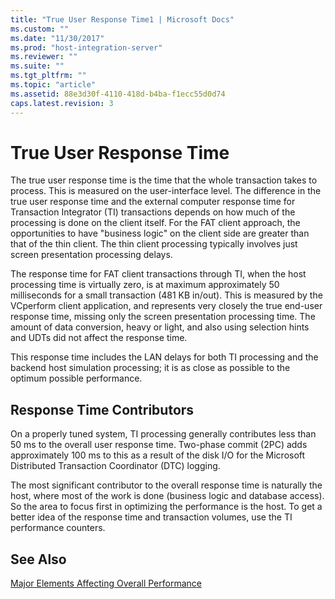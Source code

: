 ```yaml
---
title: "True User Response Time1 | Microsoft Docs"
ms.custom: ""
ms.date: "11/30/2017"
ms.prod: "host-integration-server"
ms.reviewer: ""
ms.suite: ""
ms.tgt_pltfrm: ""
ms.topic: "article"
ms.assetid: 88e3d30f-4110-418d-b4ba-f1ecc55d0d74
caps.latest.revision: 3
---
```

# True User Response Time
The true user response time is the time that the whole transaction takes to process. This is measured on the user-interface level. The difference in the true user response time and the external computer response time for Transaction Integrator (TI) transactions depends on how much of the processing is done on the client itself. For the FAT client approach, the opportunities to have "business logic" on the client side are greater than that of the thin client. The thin client processing typically involves just screen presentation processing delays.  
  
 The response time for FAT client transactions through TI, when the host processing time is virtually zero, is at maximum approximately 50 milliseconds for a small transaction (481 KB in/out). This is measured by the VCperform client application, and represents very closely the true end-user response time, missing only the screen presentation processing time. The amount of data conversion, heavy or light, and also using selection hints and UDTs did not affect the response time.  
  
 This response time includes the LAN delays for both TI processing and the backend host simulation processing; it is as close as possible to the optimum possible performance.  
  
## Response Time Contributors  
 On a properly tuned system, TI processing generally contributes less than 50 ms to the overall user response time. Two-phase commit (2PC) adds approximately 100 ms to this as a result of the disk I/O for the Microsoft Distributed Transaction Coordinator (DTC) logging.  
  
 The most significant contributor to the overall response time is naturally the host, where most of the work is done (business logic and database access). So the area to focus first in optimizing the performance is the host. To get a better idea of the response time and transaction volumes, use the TI performance counters.  
  
## See Also  
 [Major Elements Affecting Overall Performance](../HIS2010/major-elements-affecting-overall-performance2.md)